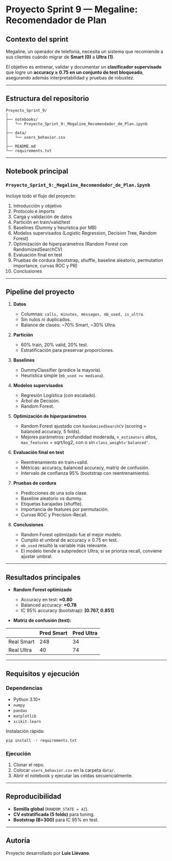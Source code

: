 # Proyecto Sprint 9 — Megaline: Recomendador de Plan

## Contexto del sprint
Megaline, un operador de telefonía, necesita un sistema que recomiende a sus clientes cuándo migrar de **Smart (0)** a **Ultra (1)**.  

El objetivo es entrenar, validar y documentar un **clasificador supervisado** que logre un **accuracy ≥ 0.75 en un conjunto de test bloqueado**, asegurando además interpretabilidad y pruebas de robustez.

---

## Estructura del repositorio
```
Proyecto_Sprint_9/
│
├── notebooks/
│   └── Proyecto_Sprint_9:_Megaline_Recomendador_de_Plan.ipynb
│
├── data/
│   └── users_behavior.csv
│
├── README.md
└── requirements.txt
```

---

## Notebook principal

### `Proyecto_Sprint_9:_Megaline_Recomendador_de_Plan.ipynb`
Incluye todo el flujo del proyecto:
1. Introducción y objetivo  
2. Protocolo e imports  
3. Carga y validación de datos  
4. Partición en train/valid/test  
5. Baselines (Dummy y heurística por MB)  
6. Modelos supervisados (Logistic Regression, Decision Tree, Random Forest)  
7. Optimización de hiperparámetros (Random Forest con RandomizedSearchCV)  
8. Evaluación final en test  
9. Pruebas de cordura (bootstrap, shuffle, baseline aleatorio, permutation importance, curvas ROC y PR)  
10. Conclusiones  

---

## Pipeline del proyecto

1. **Datos**  
   - Columnas: `calls, minutes, messages, mb_used, is_ultra`.  
   - Sin nulos ni duplicados.  
   - Balance de clases: ~70% Smart, ~30% Ultra.  

2. **Partición**  
   - 60% train, 20% valid, 20% test.  
   - Estratificación para preservar proporciones.  

3. **Baselines**  
   - DummyClassifier (predice la mayoría).  
   - Heurística simple (`mb_used >= mediana`).  

4. **Modelos supervisados**  
   - Regresión Logística (con escalado).  
   - Árbol de Decisión.  
   - Random Forest.  

5. **Optimización de hiperparámetros**  
   - Random Forest ajustado con `RandomizedSearchCV` (scoring = balanced accuracy, 5 folds).  
   - Mejores parámetros: profundidad moderada, `n_estimators` altos, `max_features` = sqrt/log2, con o sin `class_weight='balanced'`.  

6. **Evaluación final en test**  
   - Reentrenamiento en train+valid.  
   - Métricas: accuracy, balanced accuracy, matriz de confusión.  
   - Intervalo de confianza 95% (bootstrap con reentrenamiento).  

7. **Pruebas de cordura**  
   - Predicciones de una sola clase.  
   - Baseline aleatorio vs dummy.  
   - Etiquetas barajadas (shuffle).  
   - Importancia de features por permutación.  
   - Curvas ROC y Precision-Recall.  

8. **Conclusiones**  
   - Random Forest optimizado fue el mejor modelo.  
   - Cumplió el umbral de accuracy ≥ 0.75 en test.  
   - `mb_used` resultó la variable más relevante.  
   - El modelo tiende a subpredecir Ultra; si se prioriza recall, conviene ajustar umbral.

---

## Resultados principales

- **Random Forest optimizado**  
  - Accuracy en test: **≈0.80**  
  - Balanced accuracy: **≈0.78**  
  - IC 95% accuracy (bootstrap): **[0.767, 0.851]**

- **Matriz de confusión (test):**

|               | Pred Smart | Pred Ultra |
|---------------|------------|------------|
| Real Smart    | 248        |  34        |
| Real Ultra    |  40        |  74        |

---

## Requisitos y ejecución

### Dependencias
- Python 3.10+  
- `numpy`  
- `pandas`  
- `matplotlib`  
- `scikit-learn`  

Instalación rápida:
```bash
pip install -r requirements.txt
```

### Ejecución
1. Clonar el repo.  
2. Colocar `users_behavior.csv` en la carpeta `data/`.  
3. Abrir el notebook y ejecutar las celdas secuencialmente.  

---

## Reproducibilidad

- **Semilla global** (`RANDOM_STATE = 42`).  
- **CV estratificada (5 folds)** para tuning.  
- **Bootstrap (B=300)** para IC 95% en test.  

---

## Autoría
Proyecto desarrollado por **Luis Liévano**.  
